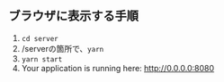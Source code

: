 ## ブラウザに表示する手順


1. ``cd server``
2. /serverの箇所で、`yarn`
3. `yarn start`
4. Your application is running here: http://0.0.0.0:8080
